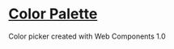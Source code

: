 # [Color Palette](https://aleksandr-zero.github.io/ColorPalette/app/)

Color picker created with Web Components 1.0